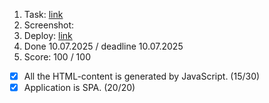 1. Task: [link](https://github.com/)
2. Screenshot:
3. Deploy: [link](https://github.com/)
4. Done 10.07.2025 / deadline 10.07.2025
5. Score: 100 / 100

- [x] All the HTML-content is generated by JavaScript. (15/30)
- [x] Application is SPA. (20/20)
